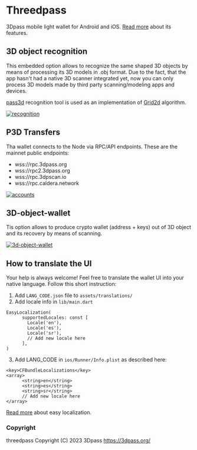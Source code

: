 # Threedpass

3Dpass mobile light wallet for Android and iOS. [Read more](https://3dpass.org/mobile-wallet) about its features.

## 3D object recognition
This embedded option allows to recognize the same shaped 3D objects by means of processing its 3D models in .obj format. Due to the fact, that the app hasn't had a native 3D scanner integrated yet, now you can only process 3D models made by third party scanning/modeling apps and devices. 

[pass3d](https://github.com/3Dpass/pass3d) recognition tool is used as an implementation of [Grid2d](https://3dpass.org/grid2d) algorithm.

[![recognition](https://github.com/3Dpass/threedpass/assets/107915078/acacc1b0-223e-4c4f-a6c4-3b74fa32c9a9)](https://3dpass.org/features#3drecognition)

## P3D Transfers
Tha wallet connects to the Node via RPC/API endpoints. These are the mainnet public endpoints:
- wss://rpc.3dpass.org 
- wss://rpc2.3dpass.org
- wss://rpc.3dpscan.io
- wss://rpc.caldera.network

[![accounts](https://github.com/3Dpass/threedpass/assets/107915078/4e58f82c-e61e-4780-b89b-dfe0b4ae2a64)](https://3dpass.org/mobile-wallet#light)

## 3D-object-wallet
Tis option allows to produce crypto wallet (address + keys) out of 3D object and its recovery by means of scanning.

[![3d-object-wallet](https://github.com/3Dpass/threedpass/assets/107915078/6997f689-d91d-48b0-8c02-f305e0512c9a)](https://3dpass.org/mobile-wallet#creation)

## How to translate the UI

Your help is always welcome! Feel free to translate the wallet UI into your native language.
Follow this short instruction:

1. Add ```LANG_CODE.json``` file to ```assets/translations/``` 
2. Add locale info in ```lib/main.dart```
```
EasyLocalization(
      supportedLocales: const [
        Locale('en'),
        Locale('es'),
        Locale('sr'),
        // Add new locale here
      ],
)
```
3. Add LANG_CODE in ```ios/Runner/Info.plist``` as described here:
```
<key>CFBundleLocalizations</key>
<array>
      <string>en</string>
      <string>es</string>
      <string>sr</string>
      // Add new locale here
</array>
```

[Read more](https://pub.dev/packages/easy_localization) about easy localization.

### Copyright

threedpass Copyright (C) 2023 3Dpass https://3dpass.org/
